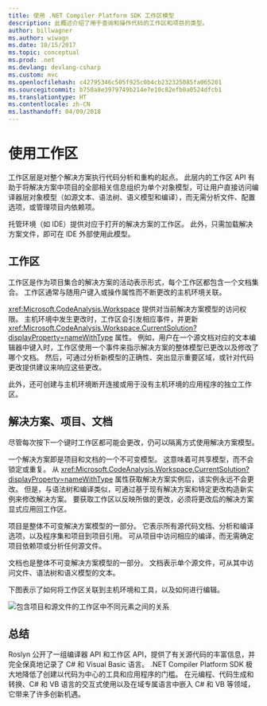 ```yaml
---
title: 使用 .NET Compiler Platform SDK 工作区模型
description: 此概述介绍了用于查询和操作代码的工作区和项目的类型。
author: billwagner
ms.author: wiwagn
ms.date: 10/15/2017
ms.topic: conceptual
ms.prod: .net
ms.devlang: devlang-csharp
ms.custom: mvc
ms.openlocfilehash: c42795346c505f925c0b4cb232325085fa065201
ms.sourcegitcommit: b750a8e3979749b214e7e10c82efb0a0524dfcb1
ms.translationtype: HT
ms.contentlocale: zh-CN
ms.lasthandoff: 04/09/2018
---
```

# <a name="work-with-a-workspace"></a>使用工作区

工作区层是对整个解决方案执行代码分析和重构的起点。 此层内的工作区 API 有助于将解决方案中项目的全部相关信息组织为单个对象模型，可让用户直接访问编译器层对象模型（如源文本、语法树、语义模型和编译），而无需分析文件、配置选项，或管理项目内依赖项。 

托管环境（如 IDE）提供对应于打开的解决方案的工作区。 此外，只需加载解决方案文件，即可在 IDE 外部使用此模型。

## <a name="workspace"></a>工作区

工作区是作为项目集合的解决方案的活动表示形式，每个工作区都包含一个文档集合。 工作区通常与随用户键入或操作属性而不断更改的主机环境关联。 

<xref:Microsoft.CodeAnalysis.Workspace> 提供对当前解决方案模型的访问权限。 主机环境中发生更改时，工作区会引发相应事件，并更新 <xref:Microsoft.CodeAnalysis.Workspace.CurrentSolution?displayProperty=nameWithType> 属性。 例如，用户在一个源文档对应的文本编辑器中键入时，工作区使用一个事件来指示解决方案的整体模型已更改以及修改了哪个文档。 然后，可通过分析新模型的正确性、突出显示重要区域，或针对代码更改提供建议来响应这些更改。 

此外，还可创建与主机环境断开连接或用于没有主机环境的应用程序的独立工作区。

## <a name="solutions-projects-documents"></a>解决方案、项目、文档

尽管每次按下一个键时工作区都可能会更改，仍可以隔离方式使用解决方案模型。 

一个解决方案即是项目和文档的一个不可变模型。 这意味着可共享模型，而不会锁定或重复。 从 <xref:Microsoft.CodeAnalysis.Workspace.CurrentSolution?displayProperty=nameWithType> 属性获取解决方案实例后，该实例永远不会更改。 但是，与语法树和编译类似，可通过基于现有解决方案和特定更改构造新实例来修改解决方案。 要获取工作区以反映所做的更改，必须将更改后的解决方案显式应用回工作区。

项目是整体不可变解决方案模型的一部分。 它表示所有源代码文档、分析和编译选项，以及程序集和项目到项目引用。 可从项目中访问相应的编译，而无需确定项目依赖项或分析任何源文件。

文档也是整体不可变解决方案模型的一部分。 文档表示单个源文件，可从其中访问文件、语法树和语义模型的文本。

下图表示了如何将工作区关联到主机环境和工具，以及如何进行编辑。

![包含项目和源文件的工作区中不同元素之间的关系](media/work-with-workspace/workspace-obj-relations.png)

## <a name="summary"></a>总结

Roslyn 公开了一组编译器 API 和工作区 API，提供了有关源代码的丰富信息，并完全保真地记录了 C# 和 Visual Basic 语言。  .NET Compiler Platform SDK 极大地降低了创建以代码为中心的工具和应用程序的门槛。 在元编程、代码生成和转换、C# 和 VB 语言的交互式使用以及在域专属语言中嵌入 C# 和 VB 等领域，它带来了许多创新机遇。  

